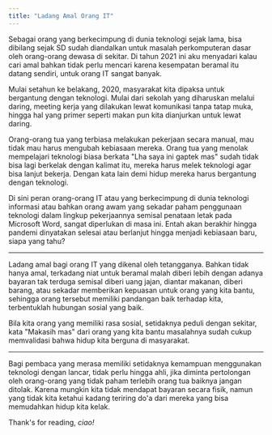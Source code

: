 ```yaml
---
title: "Ladang Amal Orang IT"
---
```


Sebagai orang yang berkecimpung di dunia teknologi sejak lama, bisa dibilang sejak SD sudah diandalkan untuk masalah perkomputeran dasar oleh orang-orang dewasa di sekitar. Di tahun 2021 ini aku menyadari kalau cari amal bahkan tidak perlu mencari karena kesempatan beramal itu datang sendiri, untuk orang IT sangat banyak.  

Mulai setahun ke belakang, 2020, masyarakat kita dipaksa untuk bergantung dengan teknologi. Mulai dari sekolah yang diharuskan melalui daring, meeting kerja yang dilakukan lewat komunikasi tanpa tatap muka, hingga hal yang primer seperti makan pun kita dianjurkan untuk lewat daring.  

Orang-orang tua yang terbiasa melakukan pekerjaan secara manual, mau tidak mau harus mengubah kebiasaan mereka. Orang tua yang menolak mempelajari teknologi biasa berkata "Lha saya ini gaptek mas" sudah tidak bisa lagi berkelak dengan kalimat itu, mereka harus melek teknologi agar bisa lanjut bekerja. Dengan kata lain demi hidup mereka harus bergantung dengan teknologi.  

Di sini peran orang-orang IT atau yang berkecimpung di dunia teknologi informasi atau bahkan orang awam yang sekadar paham penggunaan teknologi dalam lingkup pekerjaannya semisal penataan letak pada Microsoft Word, sangat diperlukan di masa ini. Entah akan berakhir hingga pandemi dinyatakan selesai atau berlanjut hingga menjadi kebiasaan baru, siapa yang tahu?  

----

Ladang amal bagi orang IT yang dikenal oleh tetangganya. Bahkan tidak hanya amal, terkadang niat untuk beramal malah diberi lebih dengan adanya bayaran tak terduga semisal diberi uang jajan, diantar makanan, diberi barang, atau sekadar memberikan kepuasan untuk orang yang kita bantu, sehingga orang tersebut memiliki pandangan baik terhadap kita, terbentuklah hubungan sosial yang baik.  

Bila kita orang yang memiliki rasa sosial, setidaknya peduli dengan sekitar, kata "Makasih mas" dari orang yang kita bantu masalahnya sudah cukup memvalidasi bahwa hidup kita berguna di masyarakat.  

----

Bagi pembaca yang merasa memiliki setidaknya kemampuan menggunakan teknologi dengan lancar, tidak perlu hingga ahli, jika diminta pertolongan oleh orang-orang yang tidak paham terlebih orang tua baiknya jangan ditolak. Karena mungkin kita tidak mendapat bayaran secara fisik, namun yang tidak kita ketahui kadang teriring do'a dari mereka yang bisa memudahkan hidup kita kelak.  

Thank's for reading, _ciao!_